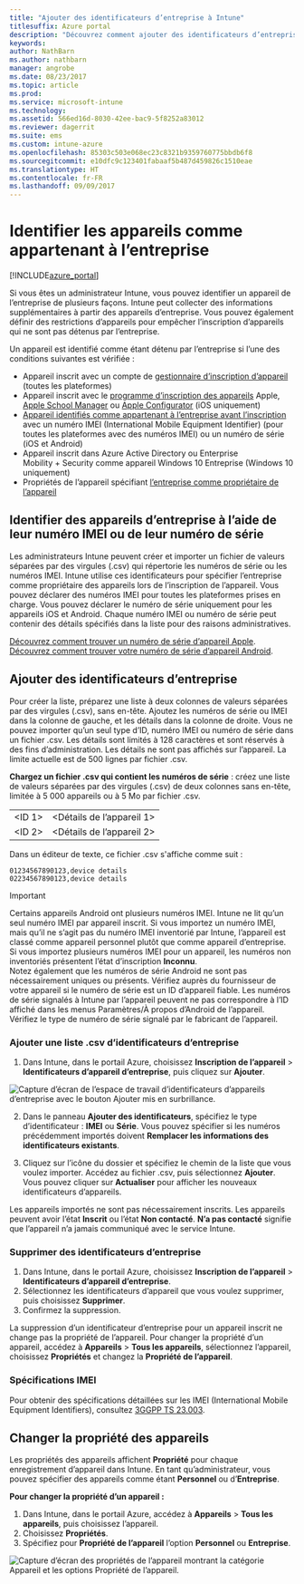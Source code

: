```yaml
---
title: "Ajouter des identificateurs d’entreprise à Intune"
titlesuffix: Azure portal
description: "Découvrez comment ajouter des identificateurs d’entreprise (méthode d’inscription, numéros IMEI et numéros de série) à Microsoft Intune. \""
keywords: 
author: NathBarn
ms.author: nathbarn
manager: angrobe
ms.date: 08/23/2017
ms.topic: article
ms.prod: 
ms.service: microsoft-intune
ms.technology: 
ms.assetid: 566ed16d-8030-42ee-bac9-5f8252a83012
ms.reviewer: dagerrit
ms.suite: ems
ms.custom: intune-azure
ms.openlocfilehash: 85303c503e068ec23c8321b9359760775bbdb6f8
ms.sourcegitcommit: e10dfc9c123401fabaaf5b487d459826c1510eae
ms.translationtype: HT
ms.contentlocale: fr-FR
ms.lasthandoff: 09/09/2017
---
```

# <a name="identify-devices-as-corporate-owned"></a>Identifier les appareils comme appartenant à l’entreprise

[!INCLUDE[azure_portal](./includes/azure_portal.md)]

Si vous êtes un administrateur Intune, vous pouvez identifier un appareil de l’entreprise de plusieurs façons. Intune peut collecter des informations supplémentaires à partir des appareils d’entreprise. Vous pouvez également définir des restrictions d’appareils pour empêcher l’inscription d’appareils qui ne sont pas détenus par l’entreprise.

Un appareil est identifié comme étant détenu par l’entreprise si l’une des conditions suivantes est vérifiée :

- Appareil inscrit avec un compte de [gestionnaire d’inscription d’appareil](device-enrollment-manager-enroll.md) (toutes les plateformes)
- Appareil inscrit avec le [programme d’inscription des appareils](device-enrollment-program-enroll-ios.md) Apple, [Apple School Manager](apple-school-manager-set-up-ios.md) ou [Apple Configurator](apple-configurator-enroll-ios.md) (iOS uniquement)
- [Appareil identifiés comme appartenant à l’entreprise avant l’inscription](#identify-corporate-owned-devices-with-imei-or-serial-number) avec un numéro IMEI (International Mobile Equipment Identifier) (pour toutes les plateformes avec des numéros IMEI) ou un numéro de série (iOS et Android)
- Appareil inscrit dans Azure Active Directory ou Enterprise Mobility + Security comme appareil Windows 10 Entreprise (Windows 10 uniquement)
- Propriétés de l’appareil spécifiant [l’entreprise comme propriétaire de l’appareil](#change-device-ownership)

## <a name="identify-corporate-owned-devices-with-imei-or-serial-number"></a>Identifier des appareils d’entreprise à l’aide de leur numéro IMEI ou de leur numéro de série

Les administrateurs Intune peuvent créer et importer un fichier de valeurs séparées par des virgules (.csv) qui répertorie les numéros de série ou les numéros IMEI. Intune utilise ces identificateurs pour spécifier l’entreprise comme propriétaire des appareils lors de l’inscription de l’appareil. Vous pouvez déclarer des numéros IMEI pour toutes les plateformes prises en charge. Vous pouvez déclarer le numéro de série uniquement pour les appareils iOS et Android. Chaque numéro IMEI ou numéro de série peut contenir des détails spécifiés dans la liste pour des raisons administratives.

<!-- When you upload serial numbers for company-owned iOS devices, they must be paired with a corporate enrollment profile. Devices must then be enrolled using either Apple’s device enrollment program (DEP) or Apple Configurator to have them appear as company-owned. -->

[Découvrez comment trouver un numéro de série d’appareil Apple](https://support.apple.com/HT204308).<br>
[Découvrez comment trouver votre numéro de série d’appareil Android](https://support.google.com/store/answer/3333000).

## <a name="add-corporate-identifiers"></a>Ajouter des identificateurs d’entreprise
Pour créer la liste, préparez une liste à deux colonnes de valeurs séparées par des virgules (.csv), sans en-tête. Ajoutez les numéros de série ou IMEI dans la colonne de gauche, et les détails dans la colonne de droite. Vous ne pouvez importer qu’un seul type d’ID, numéro IMEI ou numéro de série dans un fichier .csv. Les détails sont limités à 128 caractères et sont réservés à des fins d’administration. Les détails ne sont pas affichés sur l’appareil. La limite actuelle est de 500 lignes par fichier .csv.

**Chargez un fichier .csv qui contient les numéros de série** : créez une liste de valeurs séparées par des virgules (.csv) de deux colonnes sans en-tête, limitée à 5 000 appareils ou à 5 Mo par fichier .csv.

|||
|-|-|
|&lt;ID 1&gt;|&lt;Détails de l’appareil 1&gt;|
|&lt;ID 2&gt;|&lt;Détails de l’appareil 2&gt;|

Dans un éditeur de texte, ce fichier .csv s'affiche comme suit :

```
01234567890123,device details
02234567890123,device details
```

> [!IMPORTANT]
> Certains appareils Android ont plusieurs numéros IMEI. Intune ne lit qu’un seul numéro IMEI par appareil inscrit. Si vous importez un numéro IMEI, mais qu’il ne s’agit pas du numéro IMEI inventorié par Intune, l’appareil est classé comme appareil personnel plutôt que comme appareil d’entreprise. Si vous importez plusieurs numéros IMEI pour un appareil, les numéros non inventoriés présentent l’état d’inscription **Inconnu**.<br>
>Notez également que les numéros de série Android ne sont pas nécessairement uniques ou présents. Vérifiez auprès du fournisseur de votre appareil si le numéro de série est un ID d’appareil fiable.
>Les numéros de série signalés à Intune par l’appareil peuvent ne pas correspondre à l’ID affiché dans les menus Paramètres/À propos d’Android de l’appareil. Vérifiez le type de numéro de série signalé par le fabricant de l’appareil.

### <a name="add-a-csv-list-of-corporate-identifiers"></a>Ajouter une liste .csv d’identificateurs d’entreprise

1. Dans Intune, dans le portail Azure, choisissez **Inscription de l’appareil** > **Identificateurs d’appareil d’entreprise**, puis cliquez sur **Ajouter**.

 ![Capture d’écran de l’espace de travail d’identificateurs d’appareils d’entreprise avec le bouton Ajouter mis en surbrillance.](./media/add-corp-id.png)

2. Dans le panneau **Ajouter des identificateurs**, spécifiez le type d’identificateur : **IMEI** ou **Série**. Vous pouvez spécifier si les numéros précédemment importés doivent **Remplacer les informations des identificateurs existants**.

3. Cliquez sur l’icône du dossier et spécifiez le chemin de la liste que vous voulez importer. Accédez au fichier .csv, puis sélectionnez **Ajouter**. Vous pouvez cliquer sur **Actualiser** pour afficher les nouveaux identificateurs d’appareils.

Les appareils importés ne sont pas nécessairement inscrits. Les appareils peuvent avoir l’état **Inscrit** ou l’état **Non contacté**. **N’a pas contacté** signifie que l’appareil n’a jamais communiqué avec le service Intune.

### <a name="delete-corporate-identifiers"></a>Supprimer des identificateurs d’entreprise

1. Dans Intune, dans le portail Azure, choisissez **Inscription de l’appareil** > **Identificateurs d’appareil d’entreprise**.
2. Sélectionnez les identificateurs d’appareil que vous voulez supprimer, puis choisissez **Supprimer**.
3. Confirmez la suppression.

La suppression d’un identificateur d’entreprise pour un appareil inscrit ne change pas la propriété de l’appareil. Pour changer la propriété d’un appareil, accédez à **Appareils** > **Tous les appareils**, sélectionnez l’appareil, choisissez **Propriétés** et changez la **Propriété de l’appareil**.

### <a name="imei-specifications"></a>Spécifications IMEI
Pour obtenir des spécifications détaillées sur les IMEI (International Mobile Equipment Identifiers), consultez [3GGPP TS 23.003](https://portal.3gpp.org/desktopmodules/Specifications/SpecificationDetails.aspx?specificationId=729).

## <a name="change-device-ownership"></a>Changer la propriété des appareils

Les propriétés des appareils affichent **Propriété** pour chaque enregistrement d’appareil dans Intune. En tant qu’administrateur, vous pouvez spécifier des appareils comme étant **Personnel** ou d’**Entreprise**.

**Pour changer la propriété d’un appareil :**
1. Dans Intune, dans le portail Azure, accédez à **Appareils** > **Tous les appareils**, puis choisissez l’appareil.
3. Choisissez **Propriétés**.
4. Spécifiez pour **Propriété de l’appareil** l’option **Personnel** ou **Entreprise**.

  ![Capture d’écran des propriétés de l’appareil montrant la catégorie Appareil et les options Propriété de l’appareil.](./media/device-properties.png)

